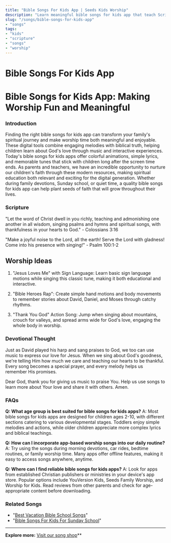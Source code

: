 ```yaml
---
title: "Bible Songs For Kids App | Seeds Kids Worship"
description: "Learn meaningful bible songs for kids app that teach Scripture through music. Interactive worship resources for kids and families."
slug: "/songs/bible-songs-for-kids-app"
- "songs"
tags:
- "kids"
- "scripture"
- "songs"
- "worship"
---
```


# Bible Songs For Kids App

# Bible Songs for Kids App: Making Worship Fun and Meaningful

### Introduction
Finding the right bible songs for kids app can transform your family's spiritual journey and make worship time both meaningful and enjoyable. These digital tools combine engaging melodies with biblical truth, helping children learn about God's love through music and interactive experiences. Today's bible songs for kids apps offer colorful animations, simple lyrics, and memorable tunes that stick with children long after the screen time ends. As parents and teachers, we have an incredible opportunity to nurture our children's faith through these modern resources, making spiritual education both relevant and exciting for the digital generation. Whether during family devotions, Sunday school, or quiet time, a quality bible songs for kids app can help plant seeds of faith that will grow throughout their lives.

### Scripture
"Let the word of Christ dwell in you richly, teaching and admonishing one another in all wisdom, singing psalms and hymns and spiritual songs, with thankfulness in your hearts to God." - Colossians 3:16

"Make a joyful noise to the Lord, all the earth! Serve the Lord with gladness! Come into his presence with singing!" - Psalm 100:1-2

## Worship Ideas
1. "Jesus Loves Me" with Sign Language: Learn basic sign language motions while singing this classic tune, making it both educational and interactive.

2. "Bible Heroes Rap": Create simple hand motions and body movements to remember stories about David, Daniel, and Moses through catchy rhythms.

3. "Thank You God" Action Song: Jump when singing about mountains, crouch for valleys, and spread arms wide for God's love, engaging the whole body in worship.

### Devotional Thought
Just as David played his harp and sang praises to God, we too can use music to express our love for Jesus. When we sing about God's goodness, we're telling Him how much we care and teaching our hearts to be thankful. Every song becomes a special prayer, and every melody helps us remember His promises.

Dear God, thank you for giving us music to praise You. Help us use songs to learn more about Your love and share it with others. Amen.

### FAQs
**Q: What age group is best suited for bible songs for kids apps?**
A: Most bible songs for kids apps are designed for children ages 2-10, with different sections catering to various developmental stages. Toddlers enjoy simple melodies and actions, while older children appreciate more complex lyrics and biblical teachings.

**Q: How can I incorporate app-based worship songs into our daily routine?**
A: Try using the songs during morning devotions, car rides, bedtime routines, or family worship time. Many apps offer offline features, making it easy to access songs anywhere, anytime.

**Q: Where can I find reliable bible songs for kids apps?**
A: Look for apps from established Christian publishers or ministries in your device's app store. Popular options include YouVersion Kids, Seeds Family Worship, and Worship for Kids. Read reviews from other parents and check for age-appropriate content before downloading.

### Related Songs

- "[Best Vacation Bible School Songs](/activities/best-vacation-bible-school-songs/)"
- "[Bible Songs For Kids For Sunday School](/activities/bible-songs-for-kids-for-sunday-school/)"

---

**Explore more:** [Visit our song shop](https://seedskidsworship.com/shop)**

<!-- Schema Markup -->
<script type="application/ld+json">
{
  "@context": "https://schema.org",
  "@type": "MusicRecording",
  "name": "Bible Songs For Kids App",
  "byArtist": {
    "@type": "MusicGroup",
    "name": "Seeds Kids Worship"
  },
  "isFamilyFriendly": true,
  "url": "https://seedskidsworship.com/songs/bible-songs-for-kids-app/"
}
</script>